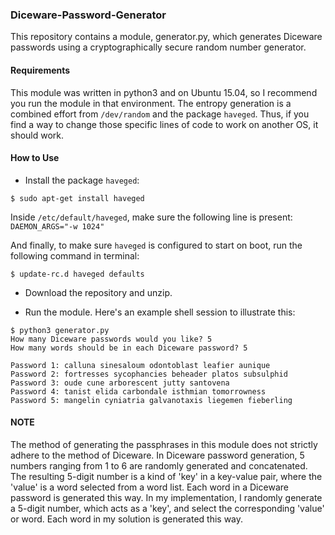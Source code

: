 ### Diceware-Password-Generator ###
This repository contains a module, generator.py, which generates Diceware passwords using a cryptographically secure random number generator.

#### Requirements ####
This module was written in python3 and on Ubuntu 15.04, so I recommend you run the module in that environment. The entropy generation is a combined effort from `/dev/random` and the package `haveged`. Thus, if you find a way to change those specific lines of code to work on another OS, it should work.

#### How to Use ####
 - Install the package `haveged`:
```
$ sudo apt-get install haveged
```

Inside `/etc/default/haveged`, make sure the following line is present:
`DAEMON_ARGS="-w 1024"`

And finally, to make sure `haveged` is configured to start on boot, run the following command in terminal:
```
$ update-rc.d haveged defaults
```
 - Download the repository and unzip.

 - Run the module. Here's an example shell session to illustrate this:
```
$ python3 generator.py
How many Diceware passwords would you like? 5
How many words should be in each Diceware password? 5

Password 1: calluna sinesaloum odontoblast leafier aunique 
Password 2: fortresses sycophancies beheader platos subsulphid 
Password 3: oude cune arborescent jutty santovena 
Password 4: tanist elida carbondale isthmian tomorrowness 
Password 5: mangelin cyniatria galvanotaxis liegemen fieberling

```

#### NOTE ####
The method of generating the passphrases in this module does not strictly adhere to the method of Diceware. In Diceware password generation, 5 numbers ranging from 1 to 6 are randomly generated and concatenated. The resulting 5-digit number is a kind of 'key' in a key-value pair, where the 'value' is a word selected from a word list. Each word in a Diceware password is generated this way. In my implementation, I randomly generate a 5-digit number, which acts as a 'key', and select the corresponding 'value' or word. Each word in my solution is generated this way.
